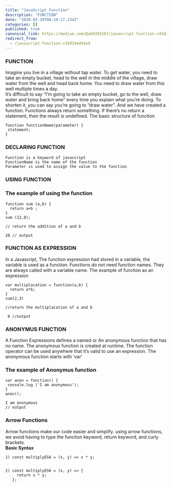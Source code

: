 ```yaml
---
title: "JavaScript Function"
description: "FUNCTION"
date: "2020-02-29T08:10:17.234Z"
categories: []
published: true
canonical_link: https://medium.com/@ak8393267/javascript-function-c43d24ed41ed
redirect_from:
  - /javascript-function-c43d24ed41ed
---
```


### FUNCTION

Imagine you live in a village without tap water. To get water, you need to take an empty bucket, head to the well in the middle of the village, draw water from the well and head back home. You need to draw water from this well multiple times a day.  
It’s difficult to say “I’m going to take an empty bucket, go to the well, draw water and bring back home” every time you explain what you’re doing. To shorten it, you can say you’re going to “draw water”. And we have created a function. Functions always return something. If there’s no return a statement, then the result is undefined. The basic structure of function

```
function functionName(parameter) {
 statement;
}
```

### DECLARING FUNCTION

```
Function is a keyword of javascript
FunctionName is the name of the function
Parameter is used to assign the value to the function
```

### USING FUNCTION

### The example of using the function

```
function sum (a,b) {
  return a+b ;
}
sum (12,8); 

// return the addition of a and b 

20 // output
```

### FUNCTION AS EXPRESSION

In a Javascript, The function expression had stored in a variable, the variable is used as a function. Functions do not need function names. They are always called with a variable name. The example of function as an expression

```
var multiplacation = function(a,b) {
  return a*b;
}
sum(2,3) 

//return the multiplacation of a and b 

 6 //output
```

### ANONYMUS FUNCTION

A Function Expressions defines a named or An anonymous function that has no name. The anonymous function is created at runtime. The function operator can be used anywhere that it’s valid to use an expression. The anonymous function starts with ‘var’

### The example of Anonymus function

```
var anon = function() { 
 console.log ('I am anonymous');
}
anon();

I am anonymous 
// output
```

### Arrow Functions

Arrow functions make our code easier and simplify. using arrow functions, we avoid having to type the function keyword, return keyword, and curly brackets.  
**Basic Syntax**

```
1) const multiplyES6 = (x, y) => x * y;


2) const multiplyES6 = (x, y) => { 
     return x * y; 
   };
```
